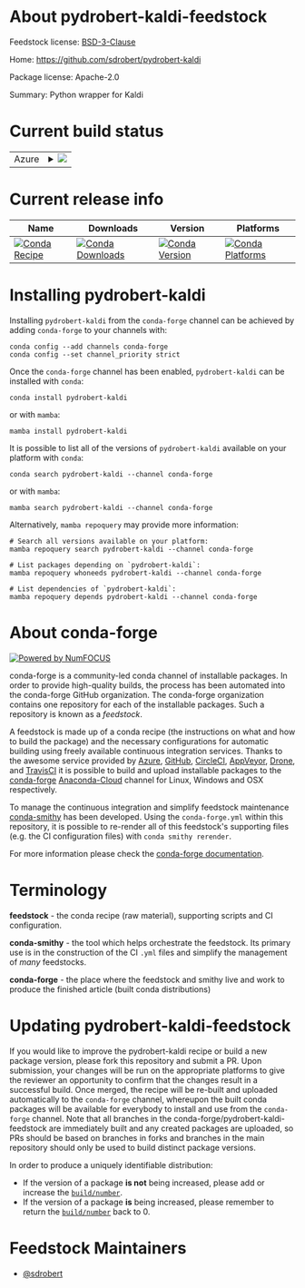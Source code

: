About pydrobert-kaldi-feedstock
===============================

Feedstock license: [BSD-3-Clause](https://github.com/conda-forge/pydrobert-kaldi-feedstock/blob/main/LICENSE.txt)

Home: https://github.com/sdrobert/pydrobert-kaldi

Package license: Apache-2.0

Summary: Python wrapper for Kaldi

Current build status
====================


<table>
    
  <tr>
    <td>Azure</td>
    <td>
      <details>
        <summary>
          <a href="https://dev.azure.com/conda-forge/feedstock-builds/_build/latest?definitionId=17534&branchName=main">
            <img src="https://dev.azure.com/conda-forge/feedstock-builds/_apis/build/status/pydrobert-kaldi-feedstock?branchName=main">
          </a>
        </summary>
        <table>
          <thead><tr><th>Variant</th><th>Status</th></tr></thead>
          <tbody><tr>
              <td>linux_64_numpy1.20python3.8.____cpython</td>
              <td>
                <a href="https://dev.azure.com/conda-forge/feedstock-builds/_build/latest?definitionId=17534&branchName=main">
                  <img src="https://dev.azure.com/conda-forge/feedstock-builds/_apis/build/status/pydrobert-kaldi-feedstock?branchName=main&jobName=linux&configuration=linux%20linux_64_numpy1.20python3.8.____cpython" alt="variant">
                </a>
              </td>
            </tr><tr>
              <td>linux_64_numpy1.20python3.9.____cpython</td>
              <td>
                <a href="https://dev.azure.com/conda-forge/feedstock-builds/_build/latest?definitionId=17534&branchName=main">
                  <img src="https://dev.azure.com/conda-forge/feedstock-builds/_apis/build/status/pydrobert-kaldi-feedstock?branchName=main&jobName=linux&configuration=linux%20linux_64_numpy1.20python3.9.____cpython" alt="variant">
                </a>
              </td>
            </tr><tr>
              <td>linux_64_numpy1.21python3.10.____cpython</td>
              <td>
                <a href="https://dev.azure.com/conda-forge/feedstock-builds/_build/latest?definitionId=17534&branchName=main">
                  <img src="https://dev.azure.com/conda-forge/feedstock-builds/_apis/build/status/pydrobert-kaldi-feedstock?branchName=main&jobName=linux&configuration=linux%20linux_64_numpy1.21python3.10.____cpython" alt="variant">
                </a>
              </td>
            </tr><tr>
              <td>linux_64_numpy1.23python3.11.____cpython</td>
              <td>
                <a href="https://dev.azure.com/conda-forge/feedstock-builds/_build/latest?definitionId=17534&branchName=main">
                  <img src="https://dev.azure.com/conda-forge/feedstock-builds/_apis/build/status/pydrobert-kaldi-feedstock?branchName=main&jobName=linux&configuration=linux%20linux_64_numpy1.23python3.11.____cpython" alt="variant">
                </a>
              </td>
            </tr><tr>
              <td>osx_64_numpy1.20python3.8.____cpython</td>
              <td>
                <a href="https://dev.azure.com/conda-forge/feedstock-builds/_build/latest?definitionId=17534&branchName=main">
                  <img src="https://dev.azure.com/conda-forge/feedstock-builds/_apis/build/status/pydrobert-kaldi-feedstock?branchName=main&jobName=osx&configuration=osx%20osx_64_numpy1.20python3.8.____cpython" alt="variant">
                </a>
              </td>
            </tr><tr>
              <td>osx_64_numpy1.20python3.9.____cpython</td>
              <td>
                <a href="https://dev.azure.com/conda-forge/feedstock-builds/_build/latest?definitionId=17534&branchName=main">
                  <img src="https://dev.azure.com/conda-forge/feedstock-builds/_apis/build/status/pydrobert-kaldi-feedstock?branchName=main&jobName=osx&configuration=osx%20osx_64_numpy1.20python3.9.____cpython" alt="variant">
                </a>
              </td>
            </tr><tr>
              <td>osx_64_numpy1.21python3.10.____cpython</td>
              <td>
                <a href="https://dev.azure.com/conda-forge/feedstock-builds/_build/latest?definitionId=17534&branchName=main">
                  <img src="https://dev.azure.com/conda-forge/feedstock-builds/_apis/build/status/pydrobert-kaldi-feedstock?branchName=main&jobName=osx&configuration=osx%20osx_64_numpy1.21python3.10.____cpython" alt="variant">
                </a>
              </td>
            </tr><tr>
              <td>osx_64_numpy1.23python3.11.____cpython</td>
              <td>
                <a href="https://dev.azure.com/conda-forge/feedstock-builds/_build/latest?definitionId=17534&branchName=main">
                  <img src="https://dev.azure.com/conda-forge/feedstock-builds/_apis/build/status/pydrobert-kaldi-feedstock?branchName=main&jobName=osx&configuration=osx%20osx_64_numpy1.23python3.11.____cpython" alt="variant">
                </a>
              </td>
            </tr><tr>
              <td>win_64_numpy1.20python3.8.____cpython</td>
              <td>
                <a href="https://dev.azure.com/conda-forge/feedstock-builds/_build/latest?definitionId=17534&branchName=main">
                  <img src="https://dev.azure.com/conda-forge/feedstock-builds/_apis/build/status/pydrobert-kaldi-feedstock?branchName=main&jobName=win&configuration=win%20win_64_numpy1.20python3.8.____cpython" alt="variant">
                </a>
              </td>
            </tr><tr>
              <td>win_64_numpy1.20python3.9.____cpython</td>
              <td>
                <a href="https://dev.azure.com/conda-forge/feedstock-builds/_build/latest?definitionId=17534&branchName=main">
                  <img src="https://dev.azure.com/conda-forge/feedstock-builds/_apis/build/status/pydrobert-kaldi-feedstock?branchName=main&jobName=win&configuration=win%20win_64_numpy1.20python3.9.____cpython" alt="variant">
                </a>
              </td>
            </tr><tr>
              <td>win_64_numpy1.21python3.10.____cpython</td>
              <td>
                <a href="https://dev.azure.com/conda-forge/feedstock-builds/_build/latest?definitionId=17534&branchName=main">
                  <img src="https://dev.azure.com/conda-forge/feedstock-builds/_apis/build/status/pydrobert-kaldi-feedstock?branchName=main&jobName=win&configuration=win%20win_64_numpy1.21python3.10.____cpython" alt="variant">
                </a>
              </td>
            </tr><tr>
              <td>win_64_numpy1.23python3.11.____cpython</td>
              <td>
                <a href="https://dev.azure.com/conda-forge/feedstock-builds/_build/latest?definitionId=17534&branchName=main">
                  <img src="https://dev.azure.com/conda-forge/feedstock-builds/_apis/build/status/pydrobert-kaldi-feedstock?branchName=main&jobName=win&configuration=win%20win_64_numpy1.23python3.11.____cpython" alt="variant">
                </a>
              </td>
            </tr>
          </tbody>
        </table>
      </details>
    </td>
  </tr>
</table>

Current release info
====================

| Name | Downloads | Version | Platforms |
| --- | --- | --- | --- |
| [![Conda Recipe](https://img.shields.io/badge/recipe-pydrobert--kaldi-green.svg)](https://anaconda.org/conda-forge/pydrobert-kaldi) | [![Conda Downloads](https://img.shields.io/conda/dn/conda-forge/pydrobert-kaldi.svg)](https://anaconda.org/conda-forge/pydrobert-kaldi) | [![Conda Version](https://img.shields.io/conda/vn/conda-forge/pydrobert-kaldi.svg)](https://anaconda.org/conda-forge/pydrobert-kaldi) | [![Conda Platforms](https://img.shields.io/conda/pn/conda-forge/pydrobert-kaldi.svg)](https://anaconda.org/conda-forge/pydrobert-kaldi) |

Installing pydrobert-kaldi
==========================

Installing `pydrobert-kaldi` from the `conda-forge` channel can be achieved by adding `conda-forge` to your channels with:

```
conda config --add channels conda-forge
conda config --set channel_priority strict
```

Once the `conda-forge` channel has been enabled, `pydrobert-kaldi` can be installed with `conda`:

```
conda install pydrobert-kaldi
```

or with `mamba`:

```
mamba install pydrobert-kaldi
```

It is possible to list all of the versions of `pydrobert-kaldi` available on your platform with `conda`:

```
conda search pydrobert-kaldi --channel conda-forge
```

or with `mamba`:

```
mamba search pydrobert-kaldi --channel conda-forge
```

Alternatively, `mamba repoquery` may provide more information:

```
# Search all versions available on your platform:
mamba repoquery search pydrobert-kaldi --channel conda-forge

# List packages depending on `pydrobert-kaldi`:
mamba repoquery whoneeds pydrobert-kaldi --channel conda-forge

# List dependencies of `pydrobert-kaldi`:
mamba repoquery depends pydrobert-kaldi --channel conda-forge
```


About conda-forge
=================

[![Powered by
NumFOCUS](https://img.shields.io/badge/powered%20by-NumFOCUS-orange.svg?style=flat&colorA=E1523D&colorB=007D8A)](https://numfocus.org)

conda-forge is a community-led conda channel of installable packages.
In order to provide high-quality builds, the process has been automated into the
conda-forge GitHub organization. The conda-forge organization contains one repository
for each of the installable packages. Such a repository is known as a *feedstock*.

A feedstock is made up of a conda recipe (the instructions on what and how to build
the package) and the necessary configurations for automatic building using freely
available continuous integration services. Thanks to the awesome service provided by
[Azure](https://azure.microsoft.com/en-us/services/devops/), [GitHub](https://github.com/),
[CircleCI](https://circleci.com/), [AppVeyor](https://www.appveyor.com/),
[Drone](https://cloud.drone.io/welcome), and [TravisCI](https://travis-ci.com/)
it is possible to build and upload installable packages to the
[conda-forge](https://anaconda.org/conda-forge) [Anaconda-Cloud](https://anaconda.org/)
channel for Linux, Windows and OSX respectively.

To manage the continuous integration and simplify feedstock maintenance
[conda-smithy](https://github.com/conda-forge/conda-smithy) has been developed.
Using the ``conda-forge.yml`` within this repository, it is possible to re-render all of
this feedstock's supporting files (e.g. the CI configuration files) with ``conda smithy rerender``.

For more information please check the [conda-forge documentation](https://conda-forge.org/docs/).

Terminology
===========

**feedstock** - the conda recipe (raw material), supporting scripts and CI configuration.

**conda-smithy** - the tool which helps orchestrate the feedstock.
                   Its primary use is in the construction of the CI ``.yml`` files
                   and simplify the management of *many* feedstocks.

**conda-forge** - the place where the feedstock and smithy live and work to
                  produce the finished article (built conda distributions)


Updating pydrobert-kaldi-feedstock
==================================

If you would like to improve the pydrobert-kaldi recipe or build a new
package version, please fork this repository and submit a PR. Upon submission,
your changes will be run on the appropriate platforms to give the reviewer an
opportunity to confirm that the changes result in a successful build. Once
merged, the recipe will be re-built and uploaded automatically to the
`conda-forge` channel, whereupon the built conda packages will be available for
everybody to install and use from the `conda-forge` channel.
Note that all branches in the conda-forge/pydrobert-kaldi-feedstock are
immediately built and any created packages are uploaded, so PRs should be based
on branches in forks and branches in the main repository should only be used to
build distinct package versions.

In order to produce a uniquely identifiable distribution:
 * If the version of a package **is not** being increased, please add or increase
   the [``build/number``](https://docs.conda.io/projects/conda-build/en/latest/resources/define-metadata.html#build-number-and-string).
 * If the version of a package **is** being increased, please remember to return
   the [``build/number``](https://docs.conda.io/projects/conda-build/en/latest/resources/define-metadata.html#build-number-and-string)
   back to 0.

Feedstock Maintainers
=====================

* [@sdrobert](https://github.com/sdrobert/)


